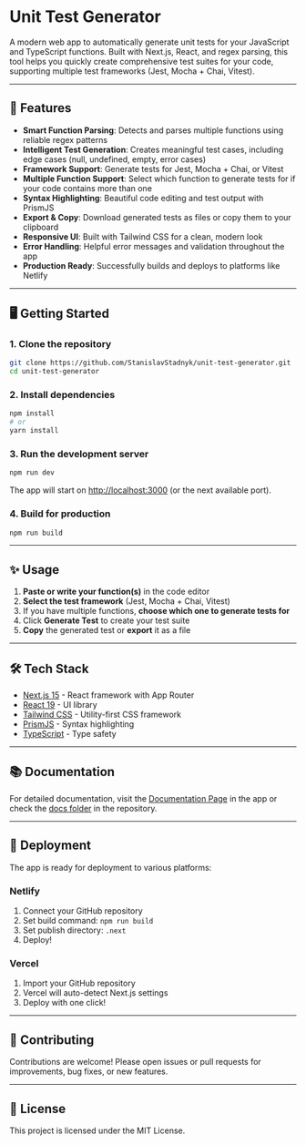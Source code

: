 # Unit Test Generator

A modern web app to automatically generate unit tests for your JavaScript and TypeScript functions. Built with Next.js, React, and regex parsing, this tool helps you quickly create comprehensive test suites for your code, supporting multiple test frameworks (Jest, Mocha + Chai, Vitest).

---

## 🚀 Features

- **Smart Function Parsing**: Detects and parses multiple functions using reliable regex patterns
- **Intelligent Test Generation**: Creates meaningful test cases, including edge cases (null, undefined, empty, error cases)
- **Framework Support**: Generate tests for Jest, Mocha + Chai, or Vitest
- **Multiple Function Support**: Select which function to generate tests for if your code contains more than one
- **Syntax Highlighting**: Beautiful code editing and test output with PrismJS
- **Export & Copy**: Download generated tests as files or copy them to your clipboard
- **Responsive UI**: Built with Tailwind CSS for a clean, modern look
- **Error Handling**: Helpful error messages and validation throughout the app
- **Production Ready**: Successfully builds and deploys to platforms like Netlify

---

## 🖥️ Getting Started

### 1. **Clone the repository**
```bash
git clone https://github.com/StanislavStadnyk/unit-test-generator.git
cd unit-test-generator
```

### 2. **Install dependencies**
```bash
npm install
# or
yarn install
```

### 3. **Run the development server**
```bash
npm run dev
```

The app will start on [http://localhost:3000](http://localhost:3000) (or the next available port).

### 4. **Build for production**
```bash
npm run build
```

---

## ✨ Usage

1. **Paste or write your function(s)** in the code editor
2. **Select the test framework** (Jest, Mocha + Chai, Vitest)
3. If you have multiple functions, **choose which one to generate tests for**
4. Click **Generate Test** to create your test suite
5. **Copy** the generated test or **export** it as a file

---

## 🛠️ Tech Stack
- [Next.js 15](https://nextjs.org/) - React framework with App Router
- [React 19](https://react.dev/) - UI library
- [Tailwind CSS](https://tailwindcss.com/) - Utility-first CSS framework
- [PrismJS](https://prismjs.com/) - Syntax highlighting
- [TypeScript](https://www.typescriptlang.org/) - Type safety

---

## 📚 Documentation

For detailed documentation, visit the [Documentation Page](/documentation) in the app or check the [docs folder](./docs/) in the repository.

---

## 🚀 Deployment

The app is ready for deployment to various platforms:

### Netlify
1. Connect your GitHub repository
2. Set build command: `npm run build`
3. Set publish directory: `.next`
4. Deploy!

### Vercel
1. Import your GitHub repository
2. Vercel will auto-detect Next.js settings
3. Deploy with one click!

---

## 🤝 Contributing

Contributions are welcome! Please open issues or pull requests for improvements, bug fixes, or new features.

---

## 📄 License

This project is licensed under the MIT License.
